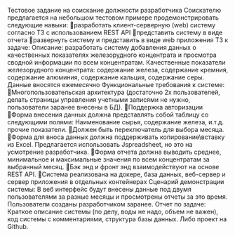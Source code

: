 Тестовое задание на соискание должности разработчика 
Соискателю предлагается на небольшом тестовом примере продемонстрировать следующие навыки:
разработать клиент-серверную (web) систему согласно ТЗ с использованием REST API
представить систему в виде отчета
развернуть систему и представить в виде web приложения
ТЗ к задаче:
Описание: разработать систему добавления данных о качественных показателях железорудного концентрата и просмотра сводной информации по всем концентратам. Качественные показатели железорудного концентрата: содержание железа, содержание кремния, содержание алюминия, содержание кальция, содержание серы. Данные вносятся ежемесячно
Функциональные требования к системе:
Многопользовательская архитектура (достаточно 2х пользователей, делать страницы управления учетными записями не нужно, пользователи заранее внесены в БД).
Поддержка авторизации
Форма внесения данных должна представлять собой таблицу со следующими полями:
Наименование сырья, содержание железа, и.т.д. прочие показатели.
Должен быть переключатель для выбора месяца.
Форма для вноса данных должна поддерживать копирование\вставку из Excel. Предлагается использовать Jspreadsheet, но это на усмотрение разработчика.
Форма отчета должна выводить среднее, минимальное и максимальные значения по всем концентратам за выбранный месяц.
Бэк энд и фронт энд взаимодействуют на основе REST API. 
Система реализована на докере, база данных, веб-сервер и сервер приложения в отдельных контейнерах
Сценарий демонстрации системы:
В веб интерфейс будут внесены данные под двумя пользователями за разные месяцы и просмотрены отчеты за это время. Пользователи созданы разработчиком заранее.
Отчет по задаче: 
Краткое описание системы (по делу, воды не надо, объем не важен), код системы с комментариями, структура базы данных. Либо проект на Github.
